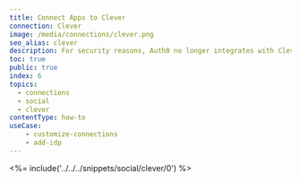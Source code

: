 ```yaml
---
title: Connect Apps to Clever
connection: Clever
image: /media/connections/clever.png
seo_alias: clever
description: For security reasons, Auth0 no longer integrates with Clever.
toc: true
public: true
index: 6
topics:
  - connections
  - social
  - clever
contentType: how-to
useCase:
    - customize-connections
    - add-idp
---
```

<%= include('../../../snippets/social/clever/0') %> 

